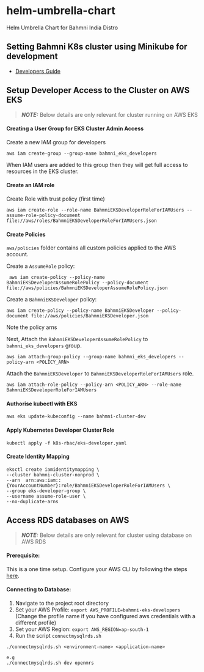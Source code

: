 # helm-umbrella-chart

Helm Umbrella Chart for Bahmni India Distro

## Setting Bahmni K8s cluster using Minikube for development

- [Developers Guide](https://bahmni.atlassian.net/wiki/spaces/BAH/pages/3073245197/Bahmni+K8s+with+Minikube+for+Development)

## Setup Developer Access to the Cluster on AWS EKS

> **_NOTE:_** Below details are only relevant for cluster running on AWS EKS

#### Creating a User Group for EKS Cluster Admin Access

Create a new IAM group for developers

```
aws iam create-group --group-name bahmni_eks_developers
```

When IAM users are added to this group then they will get full access to
resources in the EKS cluster.

#### Create an IAM role

Create Role with trust policy (first time)

```
aws iam create-role --role-name BahmniEKSDeveloperRoleForIAMUsers --assume-role-policy-document file://aws/roles/BahmniEKSDeveloperRoleForIAMUsers.json
```

#### Create Policies

`aws/policies` folder contains all custom policies applied to the AWS account.

Create a `AssumeRole` policy:

```
 aws iam create-policy --policy-name BahmniEKSDeveloperAssumeRolePolicy --policy-document file://aws/policies/BahmniEKSDeveloperAssumeRolePolicy.json
```

Create a `BahmniEKSDeveloper` policy:

```
aws iam create-policy --policy-name BahmniEKSDeveloper --policy-document file://aws/policies/BahmniEKSDeveloper.json
```

Note the policy arns

Next, Attach the `BahmniEKSDeveloperAssumeRolePolicy` to `bahmni_eks_developers`
group.

```
aws iam attach-group-policy --group-name bahmni_eks_developers --policy-arn <POLICY_ARN>
```

Attach the `BahmniEKSDeveloper` to `BahmniEKSDeveloperRoleForIAMUsers` role.

```
aws iam attach-role-policy --policy-arn <POLICY_ARN> --role-name BahmniEKSDeveloperRoleForIAMUsers
```

#### Authorise kubectl with EKS

```
aws eks update-kubeconfig --name bahmni-cluster-dev
```

#### Apply Kubernetes Developer Cluster Role

```
kubectl apply -f k8s-rbac/eks-developer.yaml
```

#### Create Identity Mapping

```
eksctl create iamidentitymapping \
--cluster bahmni-cluster-nonprod \
--arn  arn:aws:iam::{YourAccountNumber}:role/BahmniEKSDeveloperRoleForIAMUsers \
--group eks-developer-group \
--username assume-role-user \
--no-duplicate-arns
```

## Access RDS databases on AWS

> **_NOTE:_** Below details are only relevant for cluster using database on AWS
> RDS

#### Prerequisite:

This is a one time setup. Configure your AWS CLI by following the steps
[here](https://bahmni.atlassian.net/wiki/spaces/BAH/pages/3023011844/AWS+Access+for+Developers).

#### Connecting to Database:

1. Navigate to the project root directory
2. Set your AWS Profile: `export AWS_PROFILE=bahmni-eks-developers` (Change the
   profile name if you have configured aws credentials with a different profile)
3. Set your AWS Region: `export AWS_REGION=ap-south-1`
4. Run the script `connectmysqlrds.sh`

```shell
./connectmysqlrds.sh <environment-name> <application-name>

e.g
./connectmysqlrds.sh dev openmrs
```
